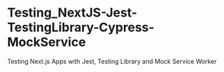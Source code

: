 # Testing_NextJS-Jest-TestingLibrary-Cypress-MockService
Testing Next.js Apps with Jest, Testing Library and Mock Service Worker
